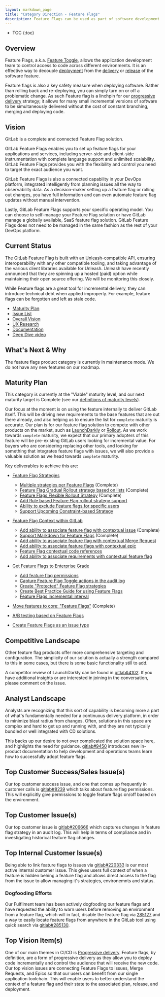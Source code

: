 ```yaml
---
layout: markdown_page
title: "Category Direction - Feature Flags"
description: Feature Flags can be used as part of software development to enable a feature to be tested even before it is completed and ready for release. Learn more!
---
```


- TOC
{:toc}

## Overview

Feature Flags, a.k.a. [Feature Toggle](https://en.wikipedia.org/wiki/Feature_toggle), allows the application development team to control access to code across different environments. It is an effective way to decouple [deployment](/direction/delivery/) from the [delivery](https://martinfowler.com/delivery.html) or [release](https://www.bmc.com/blogs/software-deployment-vs-release/) of the software feature.

Feature flags is also a key safety measure when deploying software. Rather than rolling back and re-deploying, you can simply turn on or off a problematic change. As such
Feature flag is a linchpin for our [progressive delivery](/direction/ops/#progressive-delivery-and-deployment) strategy; it allows  for many small incremental versions of software to be simultaneously delivered without the cost of constant branching, merging and deploying code.

## Vision
GitLab is a complete and connected Feature Flag solution. 

GitLab Feature Flags enables you to set up feature flags for your applications and services, including server-side and client-side instrumentation with complete language support and unlimited scalability. GitLab Feature Flags provides you with the flexibility and control you need to target the exact audience you want. 

GitLab Feature Flags is also a connected capability in your DevOps platform, integrated intelligently from planning issues all the way to observability data. As a decision-maker setting up a feature flag or rolling out changes, you have full information and can even automate feature flag updates without manual intervention.

Lastly, GitLab Feature Flags supports your specific operating model. You can choose to self-manage your Feature Flag solution or have GitLab manage a globally available, SaaS feature flag solution. GitLab Feature Flags does not need to be managed in the same fashion as the rest of your DevOps platform.

## Current Status

The GitLab Feature Flag is built with an [Unleash](https://github.com/Unleash/unleash)-compatible
API, ensuring interoperability with any other compatible tooling,
and taking advantage of the various client libraries available for
Unleash. Unleash have recently announced that they are spinning up a hosted (paid) option while maintaining their open source offering. We will be monitoring this closely. 

While Feature flags are a great tool for incremental delivery, they can introduce technical debt when applied improperly. For example, feature flags can be forgotten and left as stale code.

- [Maturity Plan](#maturity-plan)
- [Issue List](https://gitlab.com/groups/gitlab-org/-/issues?scope=all&utf8=%E2%9C%93&state=opened&label_name[]=Category%3AFeature%20Flags)
- [Overall Vision](/direction/ops/#release)
- [UX Research](https://gitlab.com/gitlab-org/ux-research/-/issues?scope=all&utf8=%E2%9C%93&state=opened&label_name[]=devops%3A%3Arelease&label_name[]=Category%3AFeature%20Flags)
- [Documentation](https://docs.gitlab.com/ee/operations/feature_flags.html)
- [Deep Dive video](https://www.youtube.com/watch?v=wrbfyTtDA8w&feature=youtu.be)

## What's Next & Why

The feature flags product category is currently in maintenance mode. We do not have any new features on our roadmap.

## Maturity Plan

This category is currently at the "Viable" maturity level, and our next maturity target is Complete (see our [definitions of maturity levels](/direction/maturity/)).

Our focus at the moment is on using the feature internally to deliver GitLab itself. This will be driving new requirements to the base features that are out there already, and also helping us to ensure the list for `complete` maturity is accurate. Our plan is for our feature flag solution to compete with other products on the market, such as [LaunchDarkly](https://launchdarkly.com/) or [Rollout](https://rollout.io/). As we work towards `complete` maturity, we expect that our primary adopters of this feature will be pre-existing GitLab users looking for incremental value. For buyers who are considering replacing other tools, and looking for something that integrates feature flags with issues, we will also provide a valuable solution as we head towards `complete` maturity.

Key deliverables to achieve this are:

- [Feature Flag Strategies](https://gitlab.com/groups/gitlab-org/-/epics/3978)
  - [Multiple strategies per Feature Flags](https://gitlab.com/gitlab-org/gitlab/issues/35554) (Complete)
  - [Feature Flag Gradual Rollout strategy based on lists](https://gitlab.com/gitlab-org/gitlab/issues/13308) (Complete)
  - [Feature Flags Flexible Rollout Strategy](https://gitlab.com/gitlab-org/gitlab/-/issues/36380) (Complete)
  - [Add Rule based Feature Flag rollout strategy support](https://gitlab.com/gitlab-org/gitlab/issues/33315)
  - [Ability to exclude Feature flags for specific users](https://gitlab.com/gitlab-org/gitlab/-/issues/14667)
  - [Support Upcoming Constraint-based Strategy](https://gitlab.com/gitlab-org/gitlab/-/issues/13854#note_430513413)

- [Feature Flag Context within GitLab](https://gitlab.com/groups/gitlab-org/-/epics/3977)
  - [Add ability to associate feature flag with contextual issue](https://gitlab.com/gitlab-org/gitlab/-/issues/26456) (Complete)
  - [Support Markdown for Feature Flags](https://gitlab.com/gitlab-org/gitlab/-/issues/320735) (Complete)
  - [Add ability to associate feature flag with contextual Merge Request](https://gitlab.com/gitlab-org/gitlab/-/issues/33615)
  - [Add ability to associate feature flags with contextual epic](https://gitlab.com/gitlab-org/gitlab/-/issues/33578)
  - [Feature Flag contextual code references](https://gitlab.com/gitlab-org/gitlab/-/issues/238540)
  - [Add ability to associate requirements with contextual feature flag](https://gitlab.com/gitlab-org/gitlab/-/issues/230616)

- [Get Feature Flags to Enterprise Grade](https://gitlab.com/groups/gitlab-org/-/epics/3976)
  - [Add feature flag permissions](https://gitlab.com/gitlab-org/gitlab/issues/8239)
  - [Capture Feature Flag Toggle actions in the audit log](https://gitlab.com/gitlab-org/gitlab/-/issues/224953)
  - [Create "Protected" Feature Flag strategies](https://gitlab.com/gitlab-org/gitlab/-/issues/230614)
  - [Create Best Practice Guide for using Feature Flags](https://gitlab.com/gitlab-org/gitlab/-/issues/230629)
  - [Feature Flags incremental interval](https://gitlab.com/gitlab-org/gitlab/-/issues/267109)

- [Move features to core: "Feature Flags"](https://gitlab.com/gitlab-org/gitlab/-/issues/212318) (Complete)
- [A/B testing based on Feature Flags](https://gitlab.com/gitlab-org/gitlab/issues/34813)
- [Create Feature Flags as an issue type](https://gitlab.com/groups/gitlab-org/-/epics/4507)

## Competitive Landscape

Other feature flag products offer more comprehensive targeting and
configuration. The simplicity of our solution is actually a strength
compared to this in some cases, but there is some basic functionality
still to add. 

A competitor review of LaunchDarkly can be found in [gitlab&4102](https://gitlab.com/groups/gitlab-org/-/epics/4102). If you have additional 
insights or are interested in joining in the conversation, please comment on the issue. 

## Analyst Landscape

Analysts are recognizing that this sort of capability is becoming
more a part of what's fundamentally needed for a continuous delivery
platform, in order to minimize blast radius from changes. Often,
solutions in this space are complex and hard to get up and running
with, and they are not typically bundled or well integrated with CD
solutions. 

This backs up our desire to not over complicated the solution space
here, and highlights the need for guidance. [gitlab#9450](https://gitlab.com/gitlab-org/gitlab/issues/9450)
introduces new in-product documentation to help development and
operations teams learn how to successfully adopt feature flags.

## Top Customer Success/Sales Issue(s)

Our top customer success issue, and one that comes up frequently in customer calls is [gitlab#8239](https://gitlab.com/gitlab-org/gitlab/-/issues/8239) which talks about feature flag permissions. This will explicitly give permissions to toggle feature flags on/off based on the environment. 

## Top Customer Issue(s)

Our top customer issue is [gitlab#206666](https://gitlab.com/gitlab-org/gitlab/-/issues/206666) which captures changes in feature flag strategy in an audit log. This will help in terms of compliance and in investigating historical feature flag changes.

## Top Internal Customer Issue(s)

Being able to link feature flags to issues via [gitlab#220333](https://gitlab.com/gitlab-org/gitlab/-/issues/220333) is our most active internal customer issue. This gives users full context of when a feature is hidden behing a feature flag and allows direct access to the flag from the issue to allow managing it's strategies, environemnts and status. 

### Dogfooding Efforts

Our Fulfilment team has been actively dogfooding our feature flags and have requested the ability to warn users before removing an environment from a feature flag, which will in fact, disable the feature flag via [285127](https://gitlab.com/gitlab-org/gitlab/-/issues/285127) and a way to easily locate feature flags from anywhere in the GitLab tool using quick search via [gitlab#285130](https://gitlab.com/gitlab-org/gitlab/-/issues/285130).
## Top Vision Item(s)

One of our main themes in CI/CD is [Progressive delivery](https://about.gitlab.com/direction/ops/#progressive-delivery). Feature flags, by definition, are a form of progressive delivery as they allow you to deploy code incrementally and control the audience that will receive the new code. Our top vision issues are connecting Feature Flags to issues, Merge Requests, and Epics so that our users can benefit from our single application toolchain. This will enable users to better understand the context of a feature flag and their state to the associated plan, release, and deployment.
